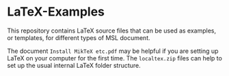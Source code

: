 # LaTeX-Examples
This repository contains LaTeX source files that can be used as examples, or templates, for different types of MSL document.

The document `Install MikTeX etc.pdf` may be helpful if you are setting up LaTeX on your computer for the first time. The `localtex.zip` files can help to set up the usual internal LaTeX folder structure. 
